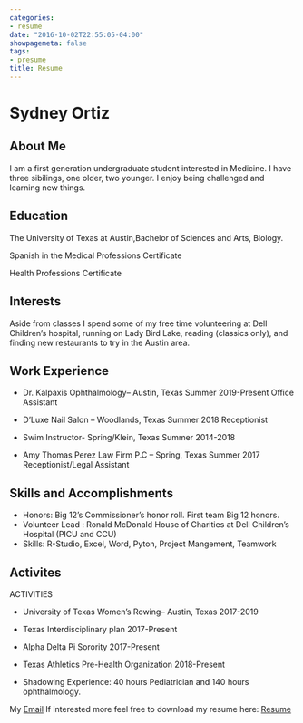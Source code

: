 ```yaml
---
categories:
- resume
date: "2016-10-02T22:55:05-04:00"
showpagemeta: false
tags:
- presume
title: Resume
---
```

# Sydney Ortiz

## About Me
I am a first generation undergraduate student interested in Medicine. I have three sibilings, one older, two younger. I enjoy being challenged and learning new things. 

## Education
The University of Texas at Austin,Bachelor of Sciences and Arts, Biology.

Spanish in the Medical Professions Certificate 

Health Professions Certificate

## Interests
Aside from classes I spend some of my free time volunteering at Dell Children’s hospital, running on Lady Bird Lake, reading (classics only), and finding new restaurants to try in the Austin area.

## Work Experience
- Dr. Kalpaxis Ophthalmology– Austin, Texas		Summer 2019-Present
Office Assistant

- D’Luxe Nail Salon – Woodlands, Texas 	Summer 2018
Receptionist  


- Swim Instructor- Spring/Klein, Texas	Summer 2014-2018


- Amy Thomas Perez Law Firm P.C – Spring, Texas	Summer 2017
Receptionist/Legal Assistant 



## Skills and Accomplishments
-	Honors: Big 12’s Commissioner’s honor roll. First team Big 12 honors. 
- Volunteer Lead : Ronald McDonald House of Charities at Dell Children’s Hospital (PICU and CCU)
- Skills: R-Studio, Excel, Word, Pyton, Project Mangement, Teamwork

## Activites

ACTIVITIES 
- University of Texas Women’s Rowing– Austin, Texas 	 2017-2019

- Texas Interdisciplinary plan                        2017-Present
- Alpha Delta Pi Sorority	                            2017-Present

- Texas Athletics Pre-Health Organization 	          2018-Present 
- Shadowing Experience: 40 hours Pediatrician and 140 hours ophthalmology.


My [Email](sydney.ortiz@utexas.edu)
If interested more feel free to download my resume here: [Resume](/resume.pdf)